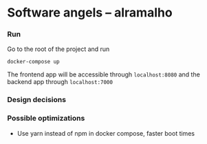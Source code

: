 # Software angels – alramalho

### Run
Go to the root of the project and run
```
docker-compose up
```

The frontend app will be accessible through `localhost:8080` and the backend app through `localhost:7000`


### Design decisions



### Possible optimizations

- Use yarn instead of npm in docker compose, faster boot times